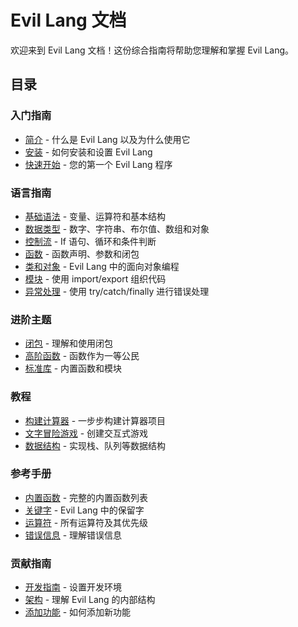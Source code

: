 # Evil Lang 文档

欢迎来到 Evil Lang 文档！这份综合指南将帮助您理解和掌握 Evil Lang。

## 目录

### 入门指南
- [简介](introduction.md) - 什么是 Evil Lang 以及为什么使用它
- [安装](installation.md) - 如何安装和设置 Evil Lang
- [快速开始](quick-start.md) - 您的第一个 Evil Lang 程序

### 语言指南
- [基础语法](basic-syntax.md) - 变量、运算符和基本结构
- [数据类型](data-types.md) - 数字、字符串、布尔值、数组和对象
- [控制流](control-flow.md) - If 语句、循环和条件判断
- [函数](functions.md) - 函数声明、参数和闭包
- [类和对象](classes-objects.md) - Evil Lang 中的面向对象编程
- [模块](modules.md) - 使用 import/export 组织代码
- [异常处理](exception-handling.md) - 使用 try/catch/finally 进行错误处理

### 进阶主题
- [闭包](closures.md) - 理解和使用闭包
- [高阶函数](higher-order-functions.md) - 函数作为一等公民
- [标准库](standard-library.md) - 内置函数和模块

### 教程
- [构建计算器](tutorials/calculator.md) - 一步步构建计算器项目
- [文字冒险游戏](tutorials/text-game.md) - 创建交互式游戏
- [数据结构](tutorials/data-structures.md) - 实现栈、队列等数据结构

### 参考手册
- [内置函数](reference/builtin-functions.md) - 完整的内置函数列表
- [关键字](reference/keywords.md) - Evil Lang 中的保留字
- [运算符](reference/operators.md) - 所有运算符及其优先级
- [错误信息](reference/errors.md) - 理解错误信息

### 贡献指南
- [开发指南](contributing/development.md) - 设置开发环境
- [架构](contributing/architecture.md) - 理解 Evil Lang 的内部结构
- [添加功能](contributing/features.md) - 如何添加新功能